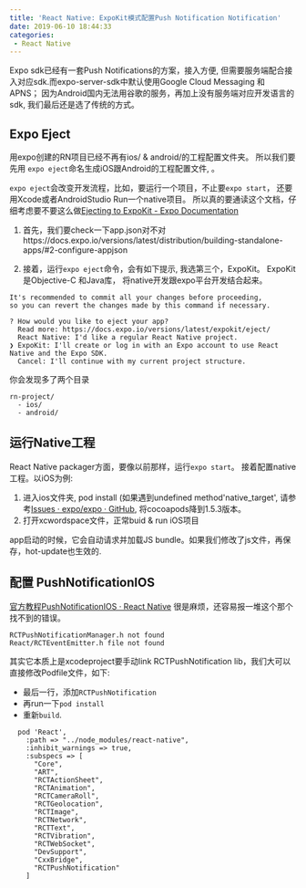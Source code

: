 ```yaml
---
title: 'React Native: ExpoKit模式配置Push Notification Notification'
date: 2019-06-10 18:44:33
categories:
 - React Native 
---
```


Expo sdk已经有一套Push Notifications的方案，接入方便, 但需要服务端配合接入对应sdk.而expo-server-sdk中默认使用Google Cloud Messaging 和 APNS； 因为Android国内无法用谷歌的服务，再加上没有服务端对应开发语言的sdk, 我们最后还是选了传统的方式。

## Expo Eject 
用expo创建的RN项目已经不再有ios/ & android/的工程配置文件夹。 所以我们要先用 `expo eject`命名生成iOS跟Android的工程配置文件, 。

`expo eject`会改变开发流程，比如，要运行一个项目，不止要`expo start`， 还要用Xcode或者AndroidStudio Run一个native项目。 所以真的要通读这个文档，仔细考虑要不要这么做[Ejecting to ExpoKit - Expo Documentation](https://docs.expo.io/versions/latest/expokit/eject/#__next)

1. 首先，我们要check一下app.json对不对https://docs.expo.io/versions/latest/distribution/building-standalone-apps/#2-configure-appjson

2. 接着，运行`expo eject`命令，会有如下提示, 我选第三个，ExpoKit。 ExpoKit是Objective-C 和Java库， 将native开发跟expo平台开发结合起来。

```
It's recommended to commit all your changes before proceeding,
so you can revert the changes made by this command if necessary.

? How would you like to eject your app?
  Read more: https://docs.expo.io/versions/latest/expokit/eject/
  React Native: I'd like a regular React Native project.
❯ ExpoKit: I'll create or log in with an Expo account to use React Native and the Expo SDK.
  Cancel: I'll continue with my current project structure.
```
你会发现多了两个目录
```
rn-project/
  - ios/
  - android/
```
## 运行Native工程

React Native packager方面，要像以前那样，运行`expo start`。 
接着配置native工程。以iOS为例: 

1. 进入ios文件夹, pod install (如果遇到undefined method'native_target', 请参考[Issues · expo/expo · GitHub](https://github.com/expo/expo/issues/2401d), 将cocoapods降到1.5.3版本。 
2. 打开xcwordspace文件，正常buid & run iOS项目

 app启动的时候，它会自动请求并加载JS bundle。如果我们修改了js文件，再保存，hot-update也生效的.
 
## 配置 PushNotificationIOS 
[官方教程PushNotificationIOS · React Native](https://facebook.github.io/react-native/docs/pushnotificationios) 很是麻烦，还容易报一堆这个那个找不到的错误。

```
RCTPushNotificationManager.h not found
React/RCTEventEmitter.h file not found
```
其实它本质上是xcodeproject要手动link RCTPushNotification lib，我们大可以直接修改Podfile文件，如下: 
- 最后一行，添加`RCTPushNotification`
- 再run一下`pod install`
- 重新`build`.

```
  pod 'React',
    :path => "../node_modules/react-native",
    :inhibit_warnings => true,
    :subspecs => [
      "Core",
      "ART",
      "RCTActionSheet",
      "RCTAnimation",
      "RCTCameraRoll",
      "RCTGeolocation",
      "RCTImage",
      "RCTNetwork",
      "RCTText",
      "RCTVibration",
      "RCTWebSocket",
      "DevSupport",
      "CxxBridge",
      "RCTPushNotification"
    ]
```